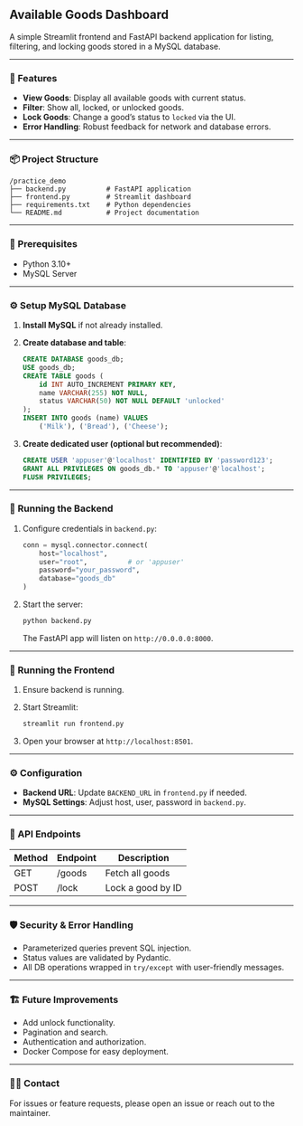 ## Available Goods Dashboard

A simple Streamlit frontend and FastAPI backend application for listing, filtering, and locking goods stored in a MySQL database.

---

### 🚀 Features

* **View Goods**: Display all available goods with current status.
* **Filter**: Show all, locked, or unlocked goods.
* **Lock Goods**: Change a good’s status to `locked` via the UI.
* **Error Handling**: Robust feedback for network and database errors.

---

### 📦 Project Structure

```
/practice_demo
├── backend.py          # FastAPI application
├── frontend.py         # Streamlit dashboard
├── requirements.txt    # Python dependencies
└── README.md           # Project documentation
```

---

### 🔧 Prerequisites

* Python 3.10+
* MySQL Server

---

### ⚙️ Setup MySQL Database

1. **Install MySQL** if not already installed.
2. **Create database and table**:

   ```sql
   CREATE DATABASE goods_db;
   USE goods_db;
   CREATE TABLE goods (
       id INT AUTO_INCREMENT PRIMARY KEY,
       name VARCHAR(255) NOT NULL,
       status VARCHAR(50) NOT NULL DEFAULT 'unlocked'
   );
   INSERT INTO goods (name) VALUES
       ('Milk'), ('Bread'), ('Cheese');
   ```
3. **Create dedicated user (optional but recommended)**:

   ```sql
   CREATE USER 'appuser'@'localhost' IDENTIFIED BY 'password123';
   GRANT ALL PRIVILEGES ON goods_db.* TO 'appuser'@'localhost';
   FLUSH PRIVILEGES;
   ```

---

### 🔨 Running the Backend

1. Configure credentials in `backend.py`:

   ```python
   conn = mysql.connector.connect(
       host="localhost",
       user="root",          # or 'appuser'
       password="your_password",
       database="goods_db"
   )
   ```
2. Start the server:

   ```bash
   python backend.py
   ```

   The FastAPI app will listen on `http://0.0.0.0:8000`.

---

### 🔨 Running the Frontend

1. Ensure backend is running.
2. Start Streamlit:

   ```bash
   streamlit run frontend.py
   ```
3. Open your browser at `http://localhost:8501`.

---

### ⚙️ Configuration

* **Backend URL**: Update `BACKEND_URL` in `frontend.py` if needed.
* **MySQL Settings**: Adjust host, user, password in `backend.py`.

---

### 📄 API Endpoints

| Method | Endpoint | Description       |
| ------ | -------- | ----------------- |
| GET    | /goods   | Fetch all goods   |
| POST   | /lock    | Lock a good by ID |

---

### 🛡️ Security & Error Handling

* Parameterized queries prevent SQL injection.
* Status values are validated by Pydantic.
* All DB operations wrapped in `try/except` with user-friendly messages.

---

### 🏗️ Future Improvements

* Add unlock functionality.
* Pagination and search.
* Authentication and authorization.
* Docker Compose for easy deployment.

---

### 🙋‍♂️ Contact

For issues or feature requests, please open an issue or reach out to the maintainer.

